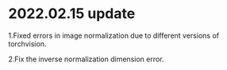# 2022.02.15 update
  1.Fixed errors in image normalization due to different versions of torchvision.
  
  2.Fix the inverse normalization dimension error.
